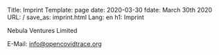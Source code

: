 Title: Imprint
Template: page
date: 2020-03-30
fdate:  March 30th 2020
URL: /
save_as: imprint.html
Lang: en
h1: Imprint

Nebula Ventures Limited

E-Mail: info@opencovidtrace.org

